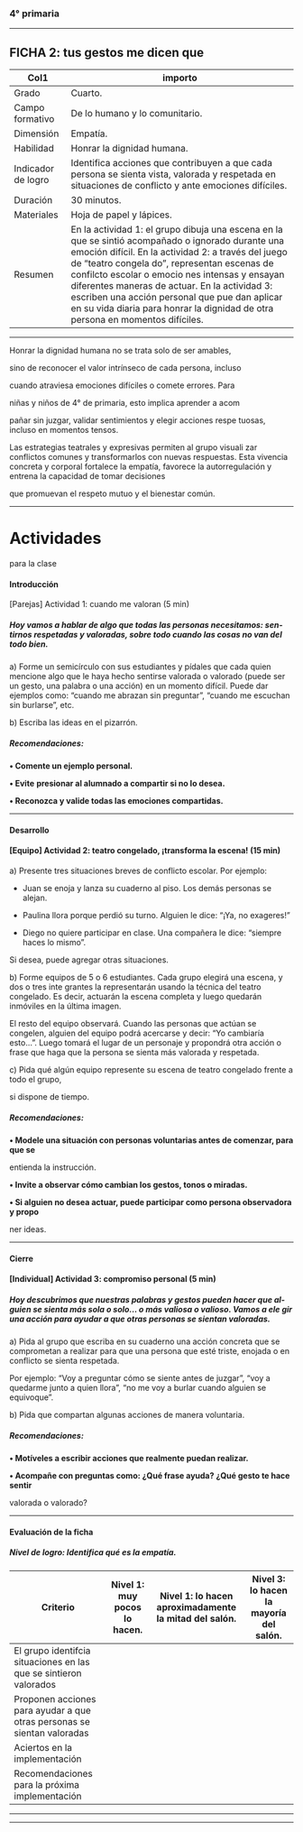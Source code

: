 ### 4° primaria


-----

## FICHA 2: tus gestos me dicen que

|Col1|importo|
|---|---|
|Grado|Cuarto.|
|Campo formativo|De lo humano y lo comunitario.|
|Dimensión|Empatía.|
|Habilidad|Honrar la dignidad humana.|
|Indicador de logro|Identifica acciones que contribuyen a que cada persona se sienta vista, valorada y respetada en situaciones de conflicto y ante emociones difíciles.|
|Duración|30 minutos.|
|Materiales|Hoja de papel y lápices.|
|Resumen|En la actividad 1: el grupo dibuja una escena en la que se sintió acompañado o ignorado durante una emoción difícil. En la actividad 2: a través del juego de “teatro congela­ do”, representan escenas de confilcto escolar o emocio­ nes intensas y ensayan diferentes maneras de actuar. En la actividad 3: escriben una acción personal que pue­ dan aplicar en su vida diaria para honrar la dignidad de otra persona en momentos difíciles.|


-----

Honrar la dignidad humana no se trata solo de ser amables,

sino de reconocer el valor intrínseco de cada persona, incluso

cuando atraviesa emociones difíciles o comete errores. Para

niñas y niños de 4° de primaria, esto implica aprender a acom­

pañar sin juzgar, validar sentimientos y elegir acciones respe­
tuosas, incluso en momentos tensos.

Las estrategias teatrales y expresivas permiten al grupo visuali­
zar conflictos comunes y transformarlos con nuevas respuestas.
Esta vivencia concreta y corporal fortalece la empatía, favorece
la autorregulación y entrena la capacidad de tomar decisiones

que promuevan el respeto mutuo y el bienestar común.


-----

# Actividades
 para la clase

#### Introducción

 [Parejas] Actividad 1: cuando me valoran (5 min)

##### Hoy vamos a hablar de algo que todas las personas necesitamos: sen­ tirnos respetadas y valoradas, sobre todo cuando las cosas no van del todo bien.

a) Forme un semicírculo con sus estudiantes y pídales que cada quien mencione algo que le
haya hecho sentirse valorada o valorado (puede ser un gesto, una palabra o una acción) en
un momento difícil. Puede dar ejemplos como: “cuando me abrazan sin preguntar”, “cuando
me escuchan sin burlarse”, etc.

b) Escriba las ideas en el pizarrón.


##### Recomendaciones:

**• Comente un ejemplo personal.**

**• Evite** **presionar al alumnado a compartir si no lo desea.**

**• Reconozca y valide todas las emociones compartidas.**


-----

#### Desarrollo



#### [Equipo] Actividad 2: teatro congelado, ¡transforma la escena!                     (15 min)

a) Presente tres situaciones breves de conflicto escolar. Por ejemplo:

  - Juan se enoja y lanza su cuaderno al piso. Los demás personas se alejan.

  - Paulina llora porque perdió su turno. Alguien le dice: “¡Ya, no exageres!”

  - Diego no quiere participar en clase. Una compañera le dice: “siempre haces lo mismo”.

Si desea, puede agregar otras situaciones.

b) Forme equipos de 5 o 6 estudiantes. Cada grupo elegirá una escena, y dos o tres inte­
grantes la representarán usando la técnica del teatro congelado. Es decir, actuarán la escena
completa y luego quedarán inmóviles en la última imagen.

El resto del equipo observará. Cuando las personas que actúan se congelen, alguien del
equipo podrá acercarse y decir: “Yo cambiaría esto…”. Luego tomará el lugar de un personaje
y propondrá otra acción o frase que haga que la persona se sienta más valorada y respetada.

c) Pida qué algún equipo represente su escena de teatro congelado frente a todo el grupo,

si dispone de tiempo.


##### Recomendaciones:

**• Modele una situación con personas voluntarias antes de comenzar, para que se**

entienda la instrucción.

**• Invite a observar cómo cambian los gestos, tonos o miradas.**

**• Si alguien no desea actuar, puede participar como persona observadora y propo­**

ner ideas.


-----

#### Cierre



#### [Individual] Actividad 3: compromiso personal (5 min)

##### Hoy descubrimos que nuestras palabras y gestos pueden hacer que al­ guien se sienta más sola o solo… o más valiosa o valioso. Vamos a ele­ gir una acción para ayudar a que otras personas se sientan valoradas.

a) Pida al grupo que escriba en su cuaderno una acción concreta que se comprometan a
realizar para que una persona que esté triste, enojada o en conflicto se sienta respetada.

Por ejemplo: “Voy a preguntar cómo se siente antes de juzgar”, “voy a quedarme junto a
quien llora”, “no me voy a burlar cuando alguien se equivoque”.

b) Pida que compartan algunas acciones de manera voluntaria.


##### Recomendaciones:

**• Motíveles a escribir acciones que realmente puedan realizar.**

**• Acompañe con preguntas como: ¿Qué frase ayuda? ¿Qué gesto te hace sentir**

valorada o valorado?


-----

#### Evaluación de la ficha


##### Nivel de logro: Identifica qué es la empatía.

|Criterio|Nivel 1: muy pocos lo hacen.|Nivel 1: lo hacen aproximadamente la mitad del salón.|Nivel 3: lo hacen la mayoría del salón.|
|---|---|---|---|
|El grupo identifcia situaciones en las que se sintieron valorados||||
|Proponen acciones para ayudar a que otras personas se sientan valoradas||||
|Aciertos en la implementación||||
|Recomendaciones para la próxima implementación||||


-----

-----

